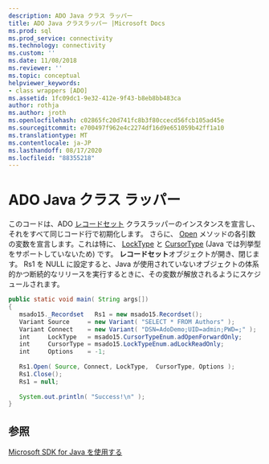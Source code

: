 ```yaml
---
description: ADO Java クラス ラッパー
title: ADO Java クラスラッパー |Microsoft Docs
ms.prod: sql
ms.prod_service: connectivity
ms.technology: connectivity
ms.custom: ''
ms.date: 11/08/2018
ms.reviewer: ''
ms.topic: conceptual
helpviewer_keywords:
- class wrappers [ADO]
ms.assetid: 1fc09dc1-9e32-412e-9f43-b8eb8bb483ca
author: rothja
ms.author: jroth
ms.openlocfilehash: c02865fc20d741fc8b3f80ccecd56fcb105ad45e
ms.sourcegitcommit: e700497f962e4c2274df16d9e651059b42ff1a10
ms.translationtype: MT
ms.contentlocale: ja-JP
ms.lasthandoff: 08/17/2020
ms.locfileid: "88355218"
---
```

# <a name="ado-java-class-wrappers"></a>ADO Java クラス ラッパー
このコードは、ADO [レコードセット](../../../ado/reference/ado-api/recordset-object-ado.md) クラスラッパーのインスタンスを宣言し、それをすべて同じコード行で初期化します。 さらに、 [Open](../../../ado/reference/ado-api/open-method-ado-recordset.md) メソッドの各引数の変数を宣言します。これは特に、 [LockType](../../../ado/reference/ado-api/locktype-property-ado.md) と [CursorType](../../../ado/reference/ado-api/cursortype-property-ado.md) (Java では列挙型をサポートしていないため) です。 **レコードセット**オブジェクトが開き、閉じます。 Rs1 を NULL に設定すると、Java が使用されていないオブジェクトの体系的かつ断続的なリリースを実行するときに、その変数が解放されるようにスケジュールされます。  
  
```java
public static void main( String args[])  
{  
   msado15._Recordset   Rs1 = new msado15.Recordset();  
   Variant Source     = new Variant( "SELECT * FROM Authors" );  
   Variant Connect    = new Variant( "DSN=AdoDemo;UID=admin;PWD=;" );  
   int     LockType   = msado15.CursorTypeEnum.adOpenForwardOnly;  
   int     CursorType = msado15.LockTypeEnum.adLockReadOnly;  
   int     Options    = -1;  
  
   Rs1.Open( Source, Connect, LockType,  CursorType, Options );  
   Rs1.Close();  
   Rs1 = null;  
  
   System.out.println( "Success!\n" );  
}  
```  
  
## <a name="see-also"></a>参照  
 [Microsoft SDK for Java を使用する](../../../ado/guide/appendixes/using-the-microsoft-sdk-for-java.md)
